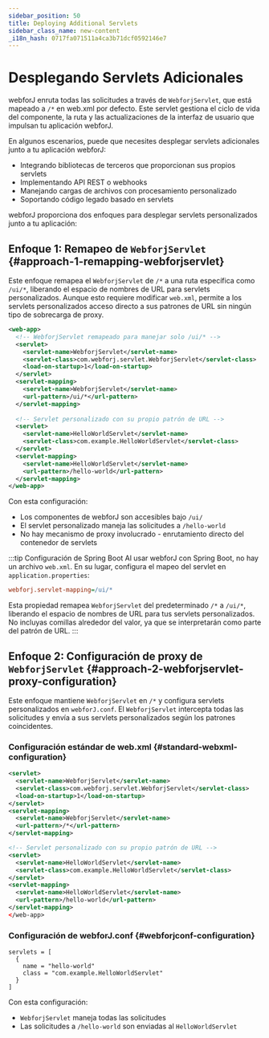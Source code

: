 ```yaml
---
sidebar_position: 50
title: Deploying Additional Servlets
sidebar_class_name: new-content
_i18n_hash: 0717fa071511a4ca3b71dcf0592146e7
---
```

<!-- vale off -->
# Desplegando Servlets Adicionales <DocChip chip='since' label='25.02' />
<!-- vale on -->

webforJ enruta todas las solicitudes a través de `WebforjServlet`, que está mapeado a `/*` en web.xml por defecto. Este servlet gestiona el ciclo de vida del componente, la ruta y las actualizaciones de la interfaz de usuario que impulsan tu aplicación webforJ.

En algunos escenarios, puede que necesites desplegar servlets adicionales junto a tu aplicación webforJ:
- Integrando bibliotecas de terceros que proporcionan sus propios servlets
- Implementando API REST o webhooks
- Manejando cargas de archivos con procesamiento personalizado
- Soportando código legado basado en servlets

webforJ proporciona dos enfoques para desplegar servlets personalizados junto a tu aplicación:

## Enfoque 1: Remapeo de `WebforjServlet` {#approach-1-remapping-webforjservlet}

Este enfoque remapea el `WebforjServlet` de `/*` a una ruta específica como `/ui/*`, liberando el espacio de nombres de URL para servlets personalizados. Aunque esto requiere modificar `web.xml`, permite a los servlets personalizados acceso directo a sus patrones de URL sin ningún tipo de sobrecarga de proxy.

```xml
<web-app>
  <!-- WebforjServlet remapeado para manejar solo /ui/* -->
  <servlet>
    <servlet-name>WebforjServlet</servlet-name>
    <servlet-class>com.webforj.servlet.WebforjServlet</servlet-class>
    <load-on-startup>1</load-on-startup>
  </servlet>
  <servlet-mapping>
    <servlet-name>WebforjServlet</servlet-name>
    <url-pattern>/ui/*</url-pattern>
  </servlet-mapping>
  
  <!-- Servlet personalizado con su propio patrón de URL -->
  <servlet>
    <servlet-name>HelloWorldServlet</servlet-name>
    <servlet-class>com.example.HelloWorldServlet</servlet-class>
  </servlet>
  <servlet-mapping>
    <servlet-name>HelloWorldServlet</servlet-name>
    <url-pattern>/hello-world</url-pattern>
  </servlet-mapping>
</web-app>
```

Con esta configuración:
- Los componentes de webforJ son accesibles bajo `/ui/`
- El servlet personalizado maneja las solicitudes a `/hello-world`
- No hay mecanismo de proxy involucrado - enrutamiento directo del contenedor de servlets

:::tip Configuración de Spring Boot
Al usar webforJ con Spring Boot, no hay un archivo `web.xml`. En su lugar, configura el mapeo del servlet en `application.properties`:

```Ini
webforj.servlet-mapping=/ui/*
```

Esta propiedad remapea `WebforjServlet` del predeterminado `/*` a `/ui/*`, liberando el espacio de nombres de URL para tus servlets personalizados. No incluyas comillas alrededor del valor, ya que se interpretarán como parte del patrón de URL.
:::

## Enfoque 2: Configuración de proxy de `WebforjServlet` {#approach-2-webforjservlet-proxy-configuration}

Este enfoque mantiene `WebforjServlet` en `/*` y configura servlets personalizados en `webforJ.conf`. El `WebforjServlet` intercepta todas las solicitudes y envía a sus servlets personalizados según los patrones coincidentes.

### Configuración estándar de web.xml {#standard-webxml-configuration}

```xml
<servlet>
  <servlet-name>WebforjServlet</servlet-name>
  <servlet-class>com.webforj.servlet.WebforjServlet</servlet-class>
  <load-on-startup>1</load-on-startup>
</servlet>
<servlet-mapping>
  <servlet-name>WebforjServlet</servlet-name>
  <url-pattern>/*</url-pattern>
</servlet-mapping>

<!-- Servlet personalizado con su propio patrón de URL -->
<servlet>
  <servlet-name>HelloWorldServlet</servlet-name>
  <servlet-class>com.example.HelloWorldServlet</servlet-class>
</servlet>
<servlet-mapping>
  <servlet-name>HelloWorldServlet</servlet-name>
  <url-pattern>/hello-world</url-pattern>
</servlet-mapping>
</web-app>
```

### Configuración de webforJ.conf {#webforjconf-configuration}

```hocon
servlets = [
  {
    name = "hello-world"
    class = "com.example.HelloWorldServlet"
  }
]
```

Con esta configuración:
- `WebforjServlet` maneja todas las solicitudes
- Las solicitudes a `/hello-world` son enviadas al `HelloWorldServlet`
